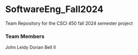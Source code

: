 # SoftwareEng_Fall2024

Team Repository for the CSCI 450 fall 2024 semester project

### Team Members  <br/>
John Leidy 
Dorian Bell II

